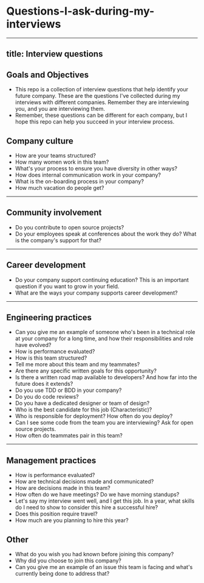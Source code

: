 # Questions-I-ask-during-my-interviews

---
title: Interview questions
---
## Goals and Objectives
- This repo is a collection of interview questions that help identify your future company. These are the questions I've collected during my interviews with different companies. Remember they are interviewing you, and you are interviewing them.
- Remember, these questions can be different for each company, but I hope this repo can help you succeed in your interview process. 


## Company culture
- How are your teams structured?
- How many women work in this team?
- What's your process to ensure you have diversity in other ways?
- How does internal communication work in your company? 
- What is the on-boarding process in your company?
- How much vacation do people get?

---

## Community involvement 
- Do you contribute to open source projects? 
- Do your employees speak at conferences about the work they do? What is the company's support for that?

---

## Career development 
- Do your company support continuing education? This is an important question if you want to grow in your field. 
- What are the ways your company supports career development?

---

## Engineering practices
- Can you give me an example of someone who's been in a technical role at your company for a long time, and how their responsibilities and role have evolved?
- How is performance evaluated?
- How is this team structured?
- Tell me more about this team and my teammates? 
- Are there any specific written goals for this opportunity?
- Is there a written road map available to developers? And how far into the future does it extends?
- Do you use TDD or BDD in your company? 
- Do you do code reviews?
- Do you have a dedicated designer or team of design?
- Who is the best candidate for this job (Characteristic)?
- Who is responsible for deployment? How often do you deploy?
- Can I see some code from the team you are interviewing?  Ask for open source projects.
- How often do teammates pair in this team?

---

## Management practices
- How is performance evaluated?
- How are technical decisions made and communicated?
- How are decisions made in this team?
- How often do we have meetings? Do we have morning standups?
- Let's say my interview went well, and I get this job. In a year, what skills do I need to show to consider this hire a successful hire?
- Does this position require travel?
- How much are you planning to hire this year?


## Other 
- What do you wish you had known before joining this company?
- Why did you choose to join this company?
- Can you give me an example of an issue this team is facing and what's currently being done to address that?

